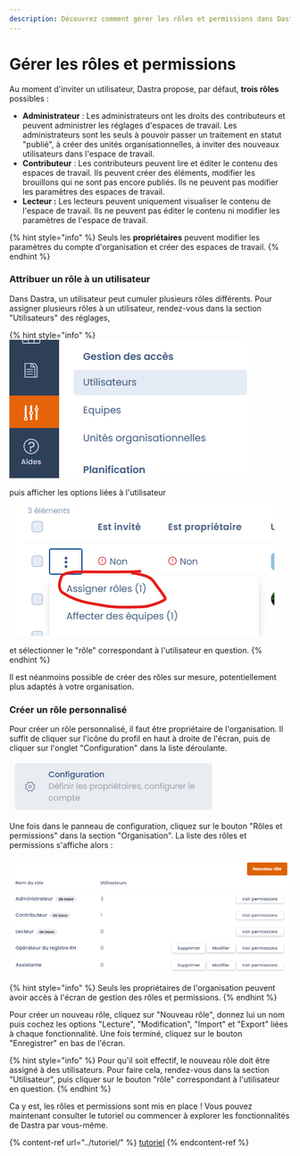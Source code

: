 ```yaml
---
description: Découvrez comment gérer les rôles et permissions dans Dastra.
---
```


# Gérer les rôles et permissions

Au moment d'inviter un utilisateur, Dastra propose, par défaut, **trois rôles** possibles :

* **Administrateur** : Les administrateurs ont les droits des contributeurs et peuvent administrer les réglages d'espaces de travail. Les administrateurs sont les seuls à pouvoir passer un traitement en statut "publié", à créer des unités organisationnelles, à inviter des nouveaux utilisateurs dans l'espace de travail.&#x20;
* **Contributeur** : Les contributeurs peuvent lire et éditer le contenu des espaces de travail. Ils peuvent créer des éléments, modifier les brouillons qui ne sont pas encore publiés. Ils ne peuvent pas modifier les paramètres des espaces de travail.
* **Lecteur :** Les lecteurs peuvent uniquement visualiser le contenu de l'espace de travail. Ils ne peuvent pas éditer le contenu ni modifier les paramètres de l'espace de travail.



{% hint style="info" %}
Seuls les **propriétaires** peuvent modifier les paramètres du compte d'organisation et créer des espaces de travail.
{% endhint %}

### Attribuer un rôle à un utilisateur

Dans Dastra, un utilisateur peut cumuler plusieurs rôles différents. Pour assigner plusieurs rôles à un utilisateur, rendez-vous dans la section "Utilisateurs" des réglages,&#x20;

{% hint style="info" %}
![](<../../.gitbook/assets/image (248).png>)



puis afficher les options liées à l'utilisateur&#x20;



![](<../../.gitbook/assets/image (251).png>)



et sélectionner le "rôle" correspondant à l'utilisateur en question.
{% endhint %}



Il est néanmoins possible de créer des rôles sur mesure, potentiellement plus adaptés à votre organisation.

### Créer un rôle personnalisé

Pour créer un rôle personnalisé, il faut être propriétaire de l'organisation. Il suffit de cliquer sur l'icône du profil en haut à droite de l'écran,  puis de cliquer sur l'onglet "Configuration" dans la liste déroulante.

![](<../../.gitbook/assets/image (133).png>)

Une fois dans le panneau de configuration, cliquez sur le bouton "Rôles et permissions" dans la section "Organisation". La liste des rôles et permissions s'affiche alors :

![Les rôles "Opérateur du registre RH" et "Assistante" sont des rôles personnalisés](<../../.gitbook/assets/image (134).png>)

{% hint style="info" %}
Seuls les propriétaires de l'organisation peuvent avoir accès à l'écran de gestion des rôles et permissions.
{% endhint %}

Pour créer un nouveau rôle, cliquez sur "Nouveau rôle", donnez lui un nom puis cochez les options "Lecture", "Modification", "Import" et "Export" liées à chaque fonctionnalité. Une fois terminé, cliquez sur le bouton "Enregistrer" en bas de l'écran.

{% hint style="info" %}
Pour qu'il soit effectif, le nouveau rôle doit être assigné à des utilisateurs. Pour faire cela, rendez-vous dans la section "Utilisateur", puis cliquer sur le bouton "rôle" correspondant à l'utilisateur en question.
{% endhint %}

Ca y est, les rôles et permissions sont mis en place ! Vous pouvez maintenant consulter le tutoriel ou commencer à explorer les fonctionnalités de Dastra par vous-même.

{% content-ref url="../tutoriel/" %}
[tutoriel](../tutoriel/)
{% endcontent-ref %}



